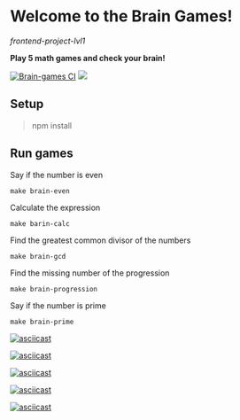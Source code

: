 # Welcome to the Brain Games!
*frontend-project-lvl1*

**Play 5 math games and check your brain!**


[![Brain-games CI](https://github.com/NastyaSinitsyna/frontend-project-lvl1/workflows/Brain-games%20CI/badge.svg)](https://github.com/NastyaSinitsyna/frontend-project-lvl1/actions)
<a href="https://codeclimate.com/github/NastyaSinitsyna/frontend-project-lvl1/maintainability"><img src="https://api.codeclimate.com/v1/badges/9f08646be084243f4688/maintainability" /></a>

## Setup

> npm install


## Run games

Say if the number is even
```
make brain-even
```

Calculate the expression
```
make barin-calc
```

Find the greatest common divisor of the numbers
```
make brain-gcd
```

Find the missing number of the progression
```
make brain-progression
```

Say if the number is prime
```
make brain-prime
```


[![asciicast](https://asciinema.org/a/CE54AWQQAdHlv4X87DeVFsSl1.png)](https://asciinema.org/a/CE54AWQQAdHlv4X87DeVFsSl1)

[![asciicast](https://asciinema.org/a/NukEolnJ2aaImucI8vbvkUL8j.png)](https://asciinema.org/a/NukEolnJ2aaImucI8vbvkUL8j)

[![asciicast](https://asciinema.org/a/7KvQqK6mfzkZ5k6mXTaQ7isS9.png)](https://asciinema.org/a/7KvQqK6mfzkZ5k6mXTaQ7isS9)

[![asciicast](https://asciinema.org/a/DWAOTiFT0bfm5K001fDqVh9vf.png)](https://asciinema.org/a/DWAOTiFT0bfm5K001fDqVh9vf)

[![asciicast](https://asciinema.org/a/gq0brkYHqXwnKWtPmmmhpcAhx.png)](https://asciinema.org/a/gq0brkYHqXwnKWtPmmmhpcAhx)
